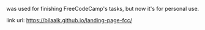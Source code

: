 was used for finishing FreeCodeCamp's tasks, but now it's for personal use.

link url: https://bilaalk.github.io/landing-page-fcc/